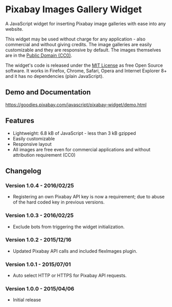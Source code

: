 Pixabay Images Gallery Widget
===================

A JavaScript widget for inserting Pixabay image galleries with ease into any website.

This widget may be used without charge for any application - also commercial and without giving credits.
The image galleries are easily customizable and they are responsive by default. The images themselves are in the [Public Domain (CC0)](https://pixabay.com/service/terms/#download_terms).

The widget's code is released under the [MIT License](http://www.opensource.org/licenses/mit-license.php) as free Open Source software.
It works in Firefox, Chrome, Safari, Opera and Internet Explorer 8+ and it has no dependencies (plain JavaScript).

## Demo and Documentation

https://goodies.pixabay.com/javascript/pixabay-widget/demo.html

## Features

* Lightweight: 6.8 kB of JavaScript - less than 3 kB gzipped
* Easily customizable
* Responsive layout
* All images are free even for commercial applications and without attribution requirement (CC0)

## Changelog

### Version 1.0.4 - 2016/02/25

* Registering an own Pixabay API key is now a requirement; due to abuse of the hard coded key in previous versions.

### Version 1.0.3 - 2016/02/25

* Exclude bots from triggering the widget initialization.

### Version 1.0.2 - 2015/12/16

* Updated Pixabay API calls and included flexImages plugin.

### Version 1.0.1 - 2015/07/01

* Auto select HTTP or HTTPS for Pixabay API requests.

### Version 1.0.0 - 2015/04/06

* Initial release
